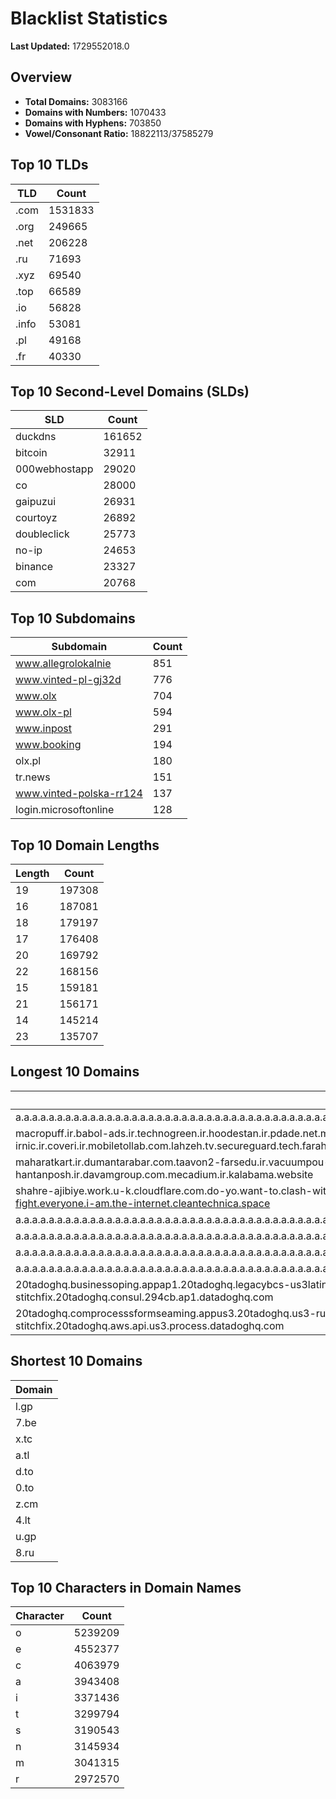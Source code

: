 # Blacklist Statistics

**Last Updated:** 1729552018.0

## Overview
- **Total Domains:** 3083166
- **Domains with Numbers:** 1070433
- **Domains with Hyphens:** 703850
- **Vowel/Consonant Ratio:** 18822113/37585279

## Top 10 TLDs
| TLD | Count |
| --- | ----- |
| .com | 1531833 |
| .org | 249665 |
| .net | 206228 |
| .ru | 71693 |
| .xyz | 69540 |
| .top | 66589 |
| .io | 56828 |
| .info | 53081 |
| .pl | 49168 |
| .fr | 40330 |

## Top 10 Second-Level Domains (SLDs)
| SLD | Count |
| --- | ----- |
| duckdns | 161652 |
| bitcoin | 32911 |
| 000webhostapp | 29020 |
| co | 28000 |
| gaipuzui | 26931 |
| courtoyz | 26892 |
| doubleclick | 25773 |
| no-ip | 24653 |
| binance | 23327 |
| com | 20768 |

## Top 10 Subdomains
| Subdomain | Count |
| --------- | ----- |
| www.allegrolokalnie | 851 |
| www.vinted-pl-gj32d | 776 |
| www.olx | 704 |
| www.olx-pl | 594 |
| www.inpost | 291 |
| www.booking | 194 |
| olx.pl | 180 |
| tr.news | 151 |
| www.vinted-polska-rr124 | 137 |
| login.microsoftonline | 128 |

## Top 10 Domain Lengths
| Length | Count |
| ------ | ----- |
| 19 | 197308 |
| 16 | 187081 |
| 18 | 179197 |
| 17 | 176408 |
| 20 | 169792 |
| 22 | 168156 |
| 15 | 159181 |
| 21 | 156171 |
| 14 | 145214 |
| 23 | 135707 |

## Longest 10 Domains
| Domain |
| ------ |
| a.a.a.a.a.a.a.a.a.a.a.a.a.a.a.a.a.a.a.a.a.a.a.a.a.a.a.a.a.a.a.a.a.a.a.a.a.a.a.a.a.a.a.a.a.a.a.a.a.a.a.a.a.a.a.a.a.a.a.a.a.a.a.a.a.a.a.a.a.a.a.a.a.a.a.a.a.a.a.a.a.a.a.a.a.a.a.a.a.a.a.a.a.a.a.a.a.a.a.a.a.a.a.a.a.a.a.a.a.a.a.a.a.a.a.a.a.a.a.myniceposts.com |
| macropuff.ir.babol-ads.ir.technogreen.ir.hoodestan.ir.pdade.net.maharatamoozi.ir.biores.ir.pbmarket.ir.shop-kala.ir.ayeroon.ir.kimia-choob.com.ov104-irnic.ir.coveri.ir.mobiletollab.com.lahzeh.tv.secureguard.tech.farahadaf.ir.yejadige.ir.tehraanvila.shop |
| maharatkart.ir.dumantarabar.com.taavon2-farsedu.ir.vacuumpou-ya.com.helikala.com.souli.ir.variz.me.javaherha.ir.mmpars-vnd.com.medisib.com.ojan.org.myheaven.ir.khanehma-hak.ir.wagg-on-ads.com.bor-hantanposh.ir.davamgroup.com.mecadium.ir.kalabama.website |
| shahre-ajibiye.work.u-k.cloudflare.com.do-yo.want-to.clash-with.this.www.microsoft.com.there-is-no.dlate-fine.google.comwww.dynu.com.count-with-me.cyou.com.now-sudo.rm-rf.ddns.net.we-are-here.again-to-fight.everyone.i-am.the-internet.cleantechnica.space |
| a.a.a.a.a.a.a.a.a.a.a.a.a.a.a.a.a.a.a.a.a.a.a.a.a.a.a.a.a.a.a.a.a.a.a.a.a.a.a.a.a.a.a.a.a.a.a.a.a.a.a.a.a.a.a.a.a.a.a.a.a.a.a.a.a.a.a.a.a.a.a.a.a.a.a.a.a.a.a.a.a.a.a.a.a.a.a.a.a.a.a.a.a.a.a.a.a.a.a.a.a.a.a.a.a.a.a.a.a.a.a.a.a.a.a.a.a.a.myniceposts.com |
| a.a.a.a.a.a.a.a.a.a.a.a.a.a.a.a.a.a.a.a.a.a.a.a.a.a.a.a.a.a.a.a.a.a.a.a.a.a.a.a.a.a.a.a.a.a.a.a.a.a.a.a.a.a.a.a.a.a.a.a.a.a.a.a.a.a.a.a.a.a.a.a.a.a.a.a.a.a.a.a.a.a.a.a.a.a.a.a.a.a.a.a.a.a.a.a.a.a.a.a.a.a.a.a.a.a.a.a.a.a.a.a.a.a.a.a.a.myniceposts.com |
| a.a.a.a.a.a.a.a.a.a.a.a.a.a.a.a.a.a.a.a.a.a.a.a.a.a.a.a.a.a.a.a.a.a.a.a.a.a.a.a.a.a.a.a.a.a.a.a.a.a.a.a.a.a.a.a.a.a.a.a.a.a.a.a.a.a.a.a.a.a.a.a.a.a.a.a.a.a.a.a.a.a.a.a.a.a.a.a.a.a.a.a.a.a.a.a.a.a.a.a.a.a.a.a.a.a.a.a.a.a.a.a.a.a.a.a.myniceposts.com |
| a.a.a.a.a.a.a.a.a.a.a.a.a.a.a.a.a.a.a.a.a.a.a.a.a.a.a.a.a.a.a.a.a.a.a.a.a.a.a.a.a.a.a.a.a.a.a.a.a.a.a.a.a.a.a.a.a.a.a.a.a.a.a.a.a.a.a.a.a.a.a.a.a.a.a.a.a.a.a.a.a.a.a.a.a.a.a.a.a.a.a.a.a.a.a.a.a.a.a.a.a.a.a.a.a.a.a.a.a.a.a.a.a.a.a.myniceposts.com |
| 20tadoghq.businessoping.appap1.20tadoghq.legacybcs-us3latin.294cb.ap1.20tadoghq.0-13-9-app.ap1.20tadoghq.usage-legacybcs-us3beta-urls.ap1.20tadoghq.helm-20tadoghq-iress.20tadoghq.helm-20tadoghq-stitchfix.20tadoghq.consul.294cb.ap1.datadoghq.com |
| 20tadoghq.comprocesssformseaming.appus3.20tadoghq.us3-rum.api.us3.20tadoghq.comproclient.us3.20tadoghq.ssvc-comprocessbeta-intakes.us3.20tadoghq.comproduction-vonus.q.20tadoghq.comproduction-stitchfix.20tadoghq.aws.api.us3.process.datadoghq.com |

## Shortest 10 Domains
| Domain |
| ------ |
| l.gp |
| 7.be |
| x.tc |
| a.tl |
| d.to |
| 0.to |
| z.cm |
| 4.lt |
| u.gp |
| 8.ru |

## Top 10 Characters in Domain Names
| Character | Count |
| --------- | ----- |
| o | 5239209 |
| e | 4552377 |
| c | 4063979 |
| a | 3943408 |
| i | 3371436 |
| t | 3299794 |
| s | 3190543 |
| n | 3145934 |
| m | 3041315 |
| r | 2972570 |
